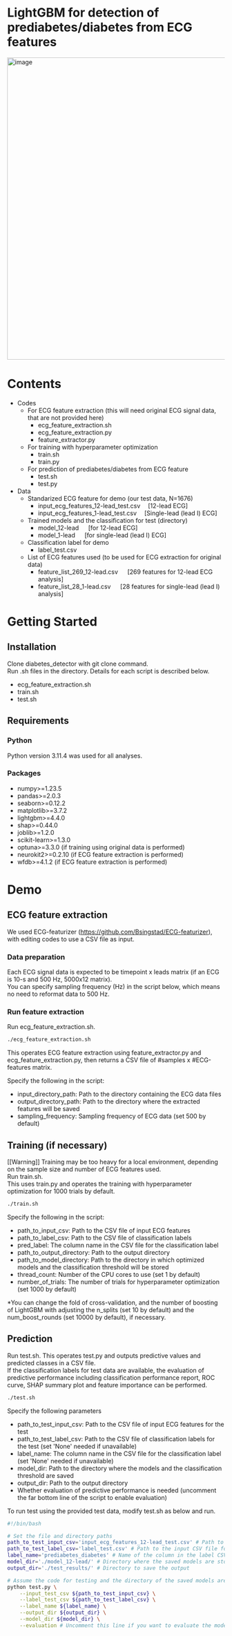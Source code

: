 # LightGBM for detection of prediabetes/diabetes from ECG features
<img width="700" alt="image" src="https://github.com/user-attachments/assets/8301ebfa-5699-45bd-9c7b-ffe864f963a9">

# Contents
* Codes
  * For ECG feature extraction (this will need original ECG signal data, that are not provided here)
    * ecg_feature_extraction.sh
    * ecg_feature_extraction.py
    * feature_extractor.py
  * For training with hyperparameter optimization
    * train.sh
    * train.py
  * For prediction of prediabetes/diabetes from ECG feature
    * test.sh
    * test.py
* Data
  * Standarized ECG feature for demo (our test data, N=1676)
    * input_ecg_features_12-lead_test.csv &emsp;[12-lead ECG]
    * input_ecg_features_1-lead_test.csv &emsp;[Single-lead (lead I) ECG]
  * Trained models and the classification for test (directory)
    * model_12-lead &emsp; [for 12-lead ECG]
    * model_1-lead &emsp; [for single-lead (lead I) ECG]
  * Classification label for demo
    * label_test.csv
  * List of ECG features used (to be used for ECG extraction for original data)
    * feature_list_269_12-lead.csv &emsp; [269 features for 12-lead ECG analysis]
    * feature_list_28_1-lead.csv &emsp; [28 features for single-lead (lead I) analysis]

# Getting Started
## Installation
Clone diabetes_detector with git clone command.  
Run .sh files in the directory. Details for each script is described below.
* ecg_feature_extraction.sh  
* train.sh
* test.sh

## Requirements
### Python
Python version 3.11.4 was used for all analyses.
### Packages
* numpy>=1.23.5
* pandas>=2.0.3
* seaborn>=0.12.2
* matplotlib>=3.7.2
* lightgbm>=4.4.0
* shap>=0.44.0
* joblib>=1.2.0
* scikit-learn>=1.3.0
* optuna>=3.3.0 (if training using original data is performed)
* neurokit2>=0.2.10 (if ECG feature extraction is performed)
* wfdb>=4.1.2 (if ECG feature extraction is performed)

# Demo
## ECG feature extraction
We used ECG-featurizer (https://github.com/Bsingstad/ECG-featurizer), with editing codes to use a CSV file as input.  
### Data preparation
Each ECG signal data is expected to be timepoint x leads matrix (if an ECG is 10-s and 500 Hz, 5000x12 matrix).    
You can specify sampling frequency (Hz) in the script below, which means no need to reformat data to 500 Hz.
### Run feature extraction
Run ecg_feature_extraction.sh.  
```sh
./ecg_feature_extraction.sh
```
This operates ECG feature extraction using feature_extractor.py and ecg_feature_extraction.py, then returns a CSV file of #samples x #ECG-features matrix.  

Specify the following in the script: 
* input_directory_path: Path to the directory containing the ECG data files  
* output_directory_path: Path to the directory where the extracted features will be saved
* sampling_frequency: Sampling frequency of ECG data (set 500 by default)

## Training (if necessary)  
[[Warning]] Training may be too heavy for a local environment, depending on the sample size and number of ECG features used.  
Run train.sh.  
This uses train.py and operates the training with hyperparameter optimization for 1000 trials by default.   
```sh
./train.sh
```

Specify the following in the script: 
  * path_to_input_csv: Path to the CSV file of input ECG features
  * path_to_label_csv: Path to the CSV file of classification labels
  * pred_label: The column name in the CSV file for the classification label
  * path_to_output_directory: Path to the output directory
  * path_to_model_directory: Path to the directory in which optimized models and the classification threshold will be stored
  * thread_count: Number of the CPU cores to use (set 1 by default)
  * number_of_trials: The number of trials for hyperparameter optimization (set 1000 by default)  

\*You can change the fold of cross-validation, and the number of boosting of LightGBM with adjusting the n_splits (set 10 by default) and the num_boost_rounds (set 10000 by default), if necessary.

## Prediction
Run test.sh.
This operates test.py and outputs predictive values and predicted classes in a CSV file.  
If the classification labels for test data are available, the evaluation of predictive performance including classification performance report, ROC curve, SHAP summary plot and feature importance can be performed.  
```sh
./test.sh
```

Specify the following parameters
* path_to_test_input_csv: Path to the CSV file of input ECG features for the test
* path_to_test_label_csv: Path to the CSV file of classification labels for the test (set 'None' needed if unavailable)
* label_name: The column name in the CSV file for the classification label (set 'None' needed if unavailable)
* model_dir: Path to the directory where the models and the classification threshold are saved
* output_dir: Path to the output directory
* Whether evaluation of predictive performance is needed (uncomment the far bottom line of the script to enable evaluation)

To run test using the provided test data, modify test.sh as below and run.
```sh
#!/bin/bash

# Set the file and directory paths
path_to_test_input_csv='input_ecg_features_12-lead_test.csv' # Path to the input CSV file for ECG features
path_to_test_label_csv='label_test.csv' # Path to the input CSV file for classificaiton labels. Set to 'None' if the labels are not available.
label_name='prediabetes_diabetes' # Name of the column in the label CSV file that contains the labels. Set to 'None' if the labels are not available.
model_dir='./model_12-lead/' # Directory where the saved models are stored.
output_dir='./test_results/' # Directory to save the output  

# Assume the code for testing and the directory of the saved models are in the current directory
python test.py \
    --input_test_csv ${path_to_test_input_csv} \
    --label_test_csv ${path_to_test_label_csv} \
    --label_name ${label_name} \
    --output_dir ${output_dir} \
    --model_dir ${model_dir} \
    --evaluation # Uncomment this line if you want to evaluate the model
```